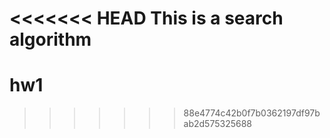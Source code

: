 <<<<<<< HEAD
This is a search algorithm
=======
# hw1
>>>>>>> 88e4774c42b0f7b0362197df97bab2d575325688
